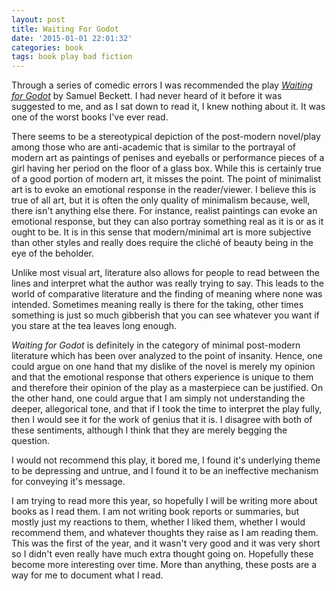 ```yaml
---
layout: post
title: Waiting For Godot
date: '2015-01-01 22:01:32'
categories: book
tags: book play bad fiction
---
```


Through a series of comedic errors I was recommended the play [*Waiting for Godot*][godot-amazon]
by Samuel Beckett. I had never heard of it before it was suggested to me,
and as I sat down to read it, I knew nothing about it. It was one of the worst
books I've ever read.

There seems to be a stereotypical depiction of the post-modern novel/play
among those who are anti-academic that is similar to the portrayal of modern
art as paintings of penises and eyeballs or performance pieces of a girl
having her period on the floor of a glass box. While this is certainly
true of a good portion of modern art, it misses the point. The point of
minimalist art is to evoke an emotional response in the reader/viewer. I believe
this is true of all art, but it is often the only quality of minimalism
because, well, there isn't anything else there. For instance, realist paintings
can evoke an emotional response, but they can also portray something real
as it is or as it ought to be. It is in this sense that modern/minimal art
is more subjective than other styles and really does require the cliché of
beauty being in the eye of the beholder.

Unlike most visual art, literature also allows for people to read between
the lines and interpret what the author was really trying to say. This leads
to the world of comparative literature and the finding of meaning where none
was intended. Sometimes meaning really is there for the taking, other times
something is just so much gibberish that you can see whatever you want if
you stare at the tea leaves long enough.

*Waiting for Godot* is definitely in the category of minimal post-modern
literature which has been over analyzed to the point of insanity.
Hence, one could argue on one hand that my dislike of the novel is merely
my opinion and that the emotional response that others experience is unique
to them and therefore their opinion of the play as a masterpiece can be justified.
On the other hand, one could argue that I am simply not understanding the deeper,
allegorical tone, and that if I took the time to interpret the play fully, then
I would see it for the work of genius that it is. I disagree with both
of these sentiments, although I think that they are merely begging the question.

I would not recommend this play, it bored me, I found it's underlying theme
to be depressing and untrue, and I found it to be an ineffective mechanism
for conveying it's message.

I am trying to read more this year, so hopefully I will be writing more about
books as I read them. I am not writing book reports or summaries, but
mostly just my reactions to them, whether I liked them, whether I would
recommend them, and whatever thoughts they raise as I am reading them. This
was the first of the year, and it wasn't very good and it was very short
so I didn't even really have much extra thought going on. Hopefully these
become more interesting over time. More than anything, these posts
are a way for me to document what I read.


[godot-amazon]:     http://smile.amazon.com/dp/080214442X
